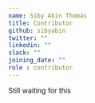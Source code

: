 ```yaml
---
name: Siby Abin Thomas
title: Contributor
github: sibyabin
twitter: ""
linkedin: ""
slack: ""
joining_date: ""
role : contributor
---
```


Still waiting for this
